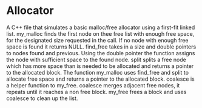 # Allocator
A C++ file that simulates a basic malloc/free allocator using a first-fit linked list. my_malloc finds the first node on thee free list with enough free space, 
for the designated size requested in the call. If no node with enough free space is found it returns NULL. 
find_free takes in a size and double pointers to nodes found and previous. Using the double pointer the function 
assigns the node with sufficient space to the found node.
split splits a free node which has more space than is needed to be allocated and returns a pointer to the allocated block. 
The function my_malloc uses find_free and split to allocate free space and returns a pointer to the allocated block.
coalesce is a helper function to my_free. coalesce merges adjacent free nodes, it repeats until it reaches a non free block.
my_free frees a block and uses coalesce to clean up the list.
